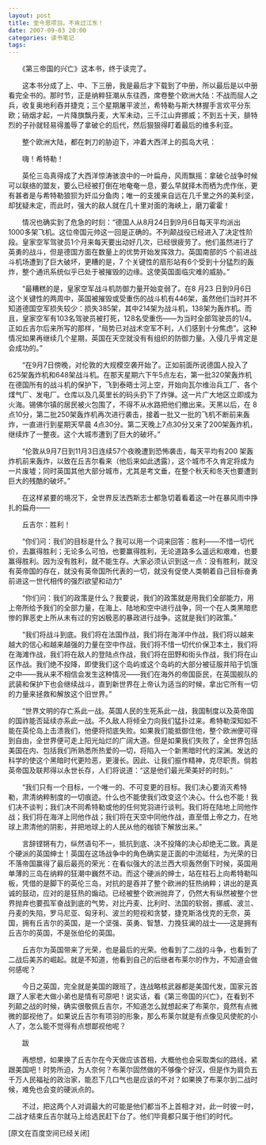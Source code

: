 ```yaml
---
layout: post
title: 至今思项羽，不肯过江东！
date: 2007-09-03 20:00
categories: 读书笔记
tags:
---
```



　　《第三帝国的兴亡》这本书，终于读完了。

　　这本书分成了上、中、下三册，我是最后才下载到了中册，所以最后是以中册看完全书的。那时节，正是纳粹狂潮从东往西，席卷整个欧洲大陆：不战而屈人之兵，收复奥地利吞并捷克；三个星期屠平波兰，希特勒与斯大林握手言欢平分东欧；硝烟才起，一片降旗飘丹麦，大军未动，三千江山弃挪威；不到五十天，腓特烈的子孙就轻易得羞辱了拿破仑的后代，然后狠狠得盯着最后的维多利亚。

<!-- more -->
　　整个欧洲大陆，都在刺刀的胁迫下，冲着大西洋上的孤岛大吼：

　　嗨！希特勒！

　　英伦三岛真得成了大西洋惊涛骇浪中的一叶扁舟，风雨飘摇：拿破仑战争时候可以联络的盟友，要么已经被打倒在地奄奄一息，要么早就择木而栖为虎作伥，更有甚者是与希特勒狼狈为奸瓜分鱼肉；唯一的支援来自远在几千里之外的美利坚，却犹疑未定，而此时，强大的敌人就在几十里对面的海峡上，磨刀霍霍！

　　情况也确实到了危急的时刻：“德国人从8月24日到9月6日每天平均派出 1000多架飞机。这位帝国元帅这一回是正确的。不列颠战役已经进入了决定性阶段。皇家空军驾驶员1个月来每天要出动好几次，已经很疲劳了。他们虽然进行了英勇的战斗，但是德国方面在数量上的优势开始发挥效力。英国南部的5 个前进战斗机场遭到了巨大破坏，更糟的是，7 个关键性的扇形站有6个受到十分猛烈的轰炸，整个通讯系统似乎已处于被摧毁的边缘。这使英国面临灾难的威胁。”

　　“最糟糕的是，皇家空军战斗机防御力量开始变弱了。在8 月23 日到9月6日这个关键性的两周中，英国被摧毁或受重伤的战斗机有446架，虽然他们当时并不知道德国空军损失较少：损失385架，其中214架为战斗机，138架为轰炸机。而且，皇家空军有103名驾驶员被打死，128名受重伤——为当时全部驾驶员的1/4。正如丘吉尔后来所写的那样，“局势已对战术空军不利，人们感到十分焦虑”。这种情况如果再继续几个星期，英国在天空就没有有组织的防御力量。入侵几乎肯定是会成功的。”

　　“在9月7日傍晚，对伦敦的大规模空袭开始了。正如前面所说德国人投入了625架轰炸机和648架战斗机。在那天星期六下午5点左右，第一批320架轰炸机在德国所有的战斗机的保护下，飞到泰晤士河上空，开始向瓦尔维治兵工厂、各个煤气厂、发电厂。仓库以及几英里长的码头扔下了炸弹。这一片广大地区立即成为火海。锡佛尔镇的居民被火包围了，不得不从水路把他们撤出来。天黑以后，在 8点10分，第二批250架轰炸机再次进行袭击，接着一批又一批的飞机不断前来轰炸，一直进行到星期天早晨 4点30分。第二天晚上7点30分又来了200架轰炸机，继续炸了一整夜。这个大城市遭到了巨大的破坏。”

　　“伦敦从9月7日到11月3日连续57个夜晚遭到恐怖袭击，每天平均有200 架轰炸机前来轰炸，以致在丘吉尔看来（他后来如此透露），这个城市不久肯定将成为一片废墟；同时英国其他大部分城市，尤其是考文垂，在整个秋天和冬天也要遭到巨大的残酷的破坏。”

　　在这样紧要的境况下，全世界反法西斯志士都急切着看着这一叶在暴风雨中挣扎的扁舟——

　　丘吉尔：胜利！

　　“你们问：我们的目标是什么？我可以用一个词来回答：胜利——不惜一切代价，去赢得胜利；无论多么可怕，也要赢得胜利，无论道路多么遥远和艰难，也要赢得胜利。因为没有胜利，就不能生存。大家必须认识到这一点：没有胜利，就没有英帝国的存在，就没有英帝国所代表的一切，就没有促使人类朝着自己目标奋勇前进这一世代相传的强烈欲望和动力”　　

　　“你们问：我们的政策是什么？我要说，我们的政策就是用我们全部能力，用上帝所给予我们的全部力量，在海上、陆地和空中进行战争，同一个在人类黑暗悲惨的罪恶史上所从未有过的穷凶极恶的暴政进行战争。这就是我们的政策。”

　　“我们将战斗到底。我们将在法国作战，我们将在海洋中作战，我们将以越来越大的信心和越来越强的力量在空中作战，我们将不惜一切代价保卫本土，我们将在海滩作战，我们将在敌人的登陆点作战，我们将在田野和街头作战，我们将在山区作战。我们绝不投降，即使我们这个岛屿或这个岛屿的大部分被征服并陷于饥饿之中——我从来不相信会发生这种情况——我们在海外的帝国臣民，在英国舰队的武装和保护下也会继续战斗，直到新世界在上帝认为适当的时候，拿出它所有一切的力量来拯救和解放这个旧世界。”

　　“世界文明的存亡系此一战。英国人民的生死系此一战，我国制度以及英帝国的国祚能否延续亦系此一战。不久敌人将倾全力向我们猛扑过来。希特勒深知如不能在英伦岛上击溃我们，他便将彻底失败。如果我们能抵御住他，整个欧洲便可得到自由，全世界便可走上阳光灿烂的广阔大道。但是如果我们失败了，全世界包括美国在内、包括我们所熟悉所热爱的—切，将陷入一个新黑暗时代的深渊。发达的科学的使这个黑暗时代更险恶，更漫长。因此、让我们振作精神，克尽职责。倘若英帝国及联邦得以永世长存，人们将说道：“这是他们最光荣美好的时刻。”

　　“我们只有一个目标，一个唯一的、不可变更的目标。我们决心要消灭希特勒，肃清纳粹制度的一切痕迹。什么也不能使我们改变这个决心。什么也不能！我们决不谈判；我们决不同希特勒或他的任何党羽进行谈判。我们将在陆地上同他作战；我们将在海洋上同他作战；我们将在天空中同他作战，直至借上帝之力，在地球上肃清他的阴影，并把地球上的人民从他的枷锁下解放出来。”

　　言辞铿锵有力，纵然语句不一，抵抗到底、决不投降的决心却绝无二致。真是个硬派的英国绅士！英国在这场战争中的角色确实是正面的中流砥柱，为光荣的日不落帝国赢得了最后最亮的荣光：在看似强大的法兰西大坝轰然倒下时候，英国用单薄的三岛在纳粹的狂潮中巍然不动。而这个硬派的绅士，站在柱石上向希特勒叫板，凭借的是脚下的英伦三岛，对抗的是吞并了整个欧洲的狂热纳粹；讲出的是真诚的鼓动，应对的是狂热的煽动。已经被整个欧洲抛弃了，仍然大有纵然被整个世界抛弃也要孤军奋战到底的气势，对比丹麦、比利时、法国的软弱，挪威、波兰、丹麦的失陷，罗马尼亚、匈牙利、波兰的短视和贪婪，捷克斯洛伐克的无奈，英国，拥有丘吉尔的英国，是一个坚强、英勇、智慧、力挽狂澜的战士——这是拥有丘吉尔的英国，不是张伯伦的英国。

　　丘吉尔为英国带来了光荣，也是最后的光荣。他看到了二战的斗争，也看到了二战后美苏的崛起。就是不知道，他看到自己的后继者布莱尔的作为，不知道会做何感呢？

　　今日之英国，完全就是美国的跟班了，连战略核武器都是美国代发，国家元首跟了人家老大做小弟也是情有可原吧！说实话，看《第三帝国的兴亡》，在看到不列颠之战的时候，确实很敬佩丘吉尔，不知道怎么就想起来了布莱尔，竟然有点微微的鄙视他了。如果说丘吉尔有项羽的形象，那么布莱尔就是有点像见风使舵的小人了，怎么能不觉得有点想鄙视他呢？

　　跋

　　再想想，如果换了丘吉尔在今天做应该首相，大概他也会采取类似的路线，紧跟美国吧！时势所迫，为人奈何？布莱尔固然做的不够像个好汉，但是作为肩负五千万人民福祉的政治家，能忍下几口气也是应该的不对？如果换了布莱尔到二战时候，难免也会变的硬派点的。

　　不过，把这两个人对调最大的可能是他们都当不上首相才对，此一时彼一时，二战才结束丘吉尔就马上给选民赶下台了。他们毕竟都只属于他们的时代。

[原文在百度空间已经关闭]

